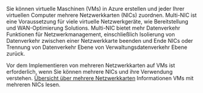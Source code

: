 Sie können virtuelle Maschinen (VMs) in Azure erstellen und jeder Ihrer virtuellen Computer mehrere Netzwerkkarten (NICs) zuordnen. Multi-NIC ist eine Voraussetzung für viele virtuelle Netzwerkgeräte, wie Bereitstellung und WAN-Optimierung Solutions. Multi-NIC bietet mehr Datenverkehr Funktionen für Netzwerkmanagement, einschließlich Isolierung von Datenverkehr zwischen einer Netzwerkkarte beenden und Ende NICs oder Trennung von Datenverkehr Ebene von Verwaltungsdatenverkehr Ebene zurück.

Vor dem Implementieren von mehreren Netzwerkkarten auf VMs ist erforderlich, wenn Sie können mehrere NICs und ihre Verwendung verstehen. [Übersicht über mehrere Netzwerkkarten](../articles/virtual-network/virtual-networks-multiple-nics.md) Informationen VMs mit mehreren NICs lesen.
